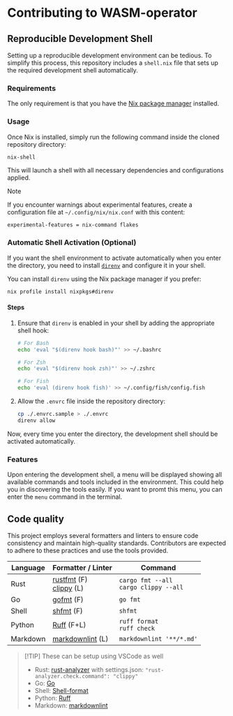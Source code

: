 # Contributing to WASM-operator

## Reproducible Development Shell

Setting up a reproducible development environment can be tedious. To simplify
this process, this repository includes a `shell.nix` file that sets up the
required development shell automatically.

### Requirements

The only requirement is that you have the [Nix package
manager](https://nixos.org/download/) installed.

### Usage

Once Nix is installed, simply run the following command inside the cloned
repository directory:

```sh
nix-shell
```

This will launch a shell with all necessary dependencies and configurations
applied.

> [!NOTE]
> If you encounter warnings about experimental features, create a
> configuration file at `~/.config/nix/nix.conf` with this content:
>
> ```
> experimental-features = nix-command flakes
> ```
> 

### Automatic Shell Activation (Optional)

If you want the shell environment to activate automatically when you enter the
directory, you need to install
[`direnv`](https://direnv.net/docs/installation.html) and configure it in your
shell.

You can install `direnv` using the Nix package manager if you prefer:

```sh
nix profile install nixpkgs#direnv
```



#### Steps

1. Ensure that `direnv` is enabled in your shell by adding the appropriate shell
   hook:

   ```sh
   # For Bash
   echo 'eval "$(direnv hook bash)"' >> ~/.bashrc

   # For Zsh
   echo 'eval "$(direnv hook zsh)"' >> ~/.zshrc

   # For Fish
   echo 'eval (direnv hook fish)' >> ~/.config/fish/config.fish
   ```

2. Allow the `.envrc` file inside the repository directory:

   ```sh
   cp ./.envrc.sample > ./.envrc
   direnv allow
   ```

Now, every time you enter the directory, the development shell should be
activated automatically.

### Features

Upon entering the development shell, a menu will be displayed showing all
available commands and tools included in the environment. This could help you in
discovering the tools easily. If you want to promt this menu, you can enter the
`menu` command in the terminal.

## Code quality

This project employs several formatters and linters to ensure code consistency
and maintain high-quality standards.  Contributors are expected to adhere to
these practices and use the tools provided.

| Language | Formatter / Linter | Command |
| -------- | ------------------ | ------- |
| Rust     | [rustfmt](https://github.com/rust-lang/rustfmt) (F) <br> [clippy](https://github.com/rust-lang/rust-clippy) (L)  | `cargo fmt --all` <br> `cargo clippy --all` |
| Go       | [gofmt](https://pkg.go.dev/cmd/gofmt) (F)              | `go fmt` |
| Shell    | [shfmt](https://github.com/mvdan/sh#shfmt) (F) | `shfmt` |
| Python   | [Ruff](https://github.com/astral-sh/ruff) (F+L) | `ruff format` <br> `ruff check` |
| Markdown | [markdownlint](https://github.com/DavidAnson/markdownlint) (L) | `markdownlint '**/*.md'` |

> [!TIP] These can be setup using VSCode as well
>
> - Rust:
>   [rust-analyzer](https://marketplace.visualstudio.com/items?itemName=rust-lang.rust-analyzer)
>   with settings.json: `"rust-analyzer.check.command": "clippy"`
> - Go: [Go](https://marketplace.visualstudio.com/items?itemName=golang.Go)
> - Shell:
>   [Shell-format](https://marketplace.visualstudio.com/items?itemName=foxundermoon.shell-format)
> - Python:
>   [Ruff](https://marketplace.visualstudio.com/items?itemName=charliermarsh.ruff)
> - Markdown:
>   [markdownlint](https://marketplace.visualstudio.com/items?itemName=DavidAnson.vscode-markdownlint)
